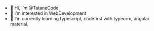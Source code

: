 - 👋 Hi, I’m @TataneCode
- 👀 I’m interested in WebDevelopment
- 🌱 I’m currently learning typescript, codefirst with typeorm, angular material.

<!---
TataneCode/TataneCode is a ✨ special ✨ repository because its `README.md` (this file) appears on your GitHub profile.
You can click the Preview link to take a look at your changes.
--->
